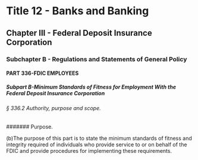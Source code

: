 
# Title 12 - Banks and Banking
## Chapter III - Federal Deposit Insurance Corporation
### Subchapter B - Regulations and Statements of General Policy
#### PART 336-FDIC EMPLOYEES
##### Subpart B-Minimum Standards of Fitness for Employment With the Federal Deposit Insurance Corporation
###### § 336.2 Authority, purpose and scope.
####### Purpose.

(b)The purpose of this part is to state the minimum standards of fitness and integrity required of individuals who provide service to or on behalf of the FDIC and provide procedures for implementing these requirements.
